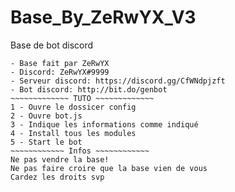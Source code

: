 # Base_By_ZeRwYX_V3
Base de bot discord 

~~~~~~~~~~~~ CREDIT ~~~~~~~~~~~~
- Base fait par ZeRwYX
- Discord: ZeRwYX#9999
- Serveur discord: https://discord.gg/CfWNdpjzft
- Bot discord: http://bit.do/genbot
~~~~~~~~~~~~~ TUTO ~~~~~~~~~~~~~
1 - Ouvre le dossicer config
2 - Ouvre bot.js
3 - Indique les informations comme indiqué
4 - Install tous les modules
5 - Start le bot
~~~~~~~~~~~~ Infos ~~~~~~~~~~~~
Ne pas vendre la base!
Ne pas faire croire que la base vien de vous
Cardez les droits svp
